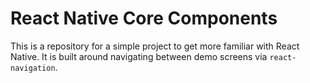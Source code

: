 # React Native Core Components

This is a repository for a simple project to get more familiar with React Native. It is built around navigating between demo screens via `react-navigation`.